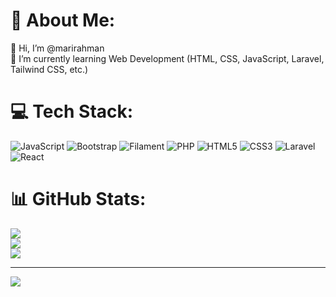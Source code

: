 # 💫 About Me:
👋 Hi, I’m @marirahman<br>
🌱 I’m currently learning Web Development (HTML, CSS, JavaScript, Laravel, Tailwind CSS, etc.)


# 💻 Tech Stack:
![JavaScript](https://img.shields.io/badge/javascript-%23323330.svg?style=for-the-badge&logo=javascript&logoColor=%23F7DF1E) ![Bootstrap](https://img.shields.io/badge/bootstrap-%238511FA.svg?style=for-the-badge&logo=bootstrap&logoColor=white) ![Filament](https://img.shields.io/badge/Filament-FFAA00?style=for-the-badge&logoColor=%23000000) ![PHP](https://img.shields.io/badge/php-%23777BB4.svg?style=for-the-badge&logo=php&logoColor=white) ![HTML5](https://img.shields.io/badge/html5-%23E34F26.svg?style=for-the-badge&logo=html5&logoColor=white) ![CSS3](https://img.shields.io/badge/css3-%231572B6.svg?style=for-the-badge&logo=css3&logoColor=white) ![Laravel](https://img.shields.io/badge/laravel-%23FF2D20.svg?style=for-the-badge&logo=laravel&logoColor=white) ![React](https://img.shields.io/badge/react-%2320232a.svg?style=for-the-badge&logo=react&logoColor=%2361DAFB)
# 📊 GitHub Stats:
![](https://github-readme-stats.vercel.app/api?username=marirahman&theme=dark&hide_border=false&include_all_commits=false&count_private=false)<br/>
![](https://github-readme-streak-stats.herokuapp.com/?user=marirahman&theme=dark&hide_border=false)<br/>
![](https://github-readme-stats.vercel.app/api/top-langs/?username=marirahman&theme=dark&hide_border=false&include_all_commits=false&count_private=false&layout=compact)

---
[![](https://visitcount.itsvg.in/api?id=marirahman&icon=0&color=0)](https://visitcount.itsvg.in)

<!-- Proudly created with GPRM ( https://gprm.itsvg.in ) -->
